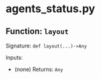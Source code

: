 # agents_status.py

## Function: `layout`

Signature: `def layout(...)->Any`

Inputs:
- (none)
Returns: `Any`
